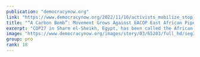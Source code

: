 ```yaml
---
publication: "democracynow.org"
link: "https://www.democracynow.org/2022/11/16/activists_mobilize_stop_construction_east_african"
title: "“A Carbon Bomb”: Movement Grows Against EACOP East African Pipeline Funded by France’s Total & China"
excerpt: "COP27 in Sharm el-Sheikh, Egypt, has been called the African COP, but many African climate activists cannot afford to attend. Broadcasting from the summit, we speak to Omar Elmawi, campaign coordinato"
image: "https://www.democracynow.org/images/story/03/65203/full_hd/seg3-STOP-EACOP.jpg"
group: pro
rank: 18
---
```


